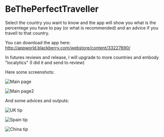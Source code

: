 BeThePerfectTraveller
=====================

Select the country you want to know and the app will show you what is the percentege you have to pay (or what is recommended) and an advice if you travell to that country.

You can download the app here: http://appworld.blackberry.com/webstore/content/33227890/

In futures reviews and release, I will upgrade to more countries and embody "localytics" (I did it and send to review)

Here some screenshots:

![Main page](/screenshots%20y%20demas/screenshotMain1.png "Main page")

![Main page2](/screenshots%20y%20demas/screenshotMain2.png "Main page2")

And some advices and outputs:

![UK tip](/screenshots%20y%20demas/screenshotResult1.png "UK tip")

![Spain tip](/screenshots%20y%20demas/screenshotResult2.png "China tip")

![China tip](/screenshots%20y%20demas/screenshotResult3.png "China tip")
